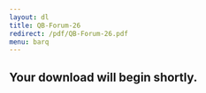 ```yaml
---
layout: dl
title: QB-Forum-26
redirect: /pdf/QB-Forum-26.pdf
menu: barq
---
```

## Your download will begin shortly.
